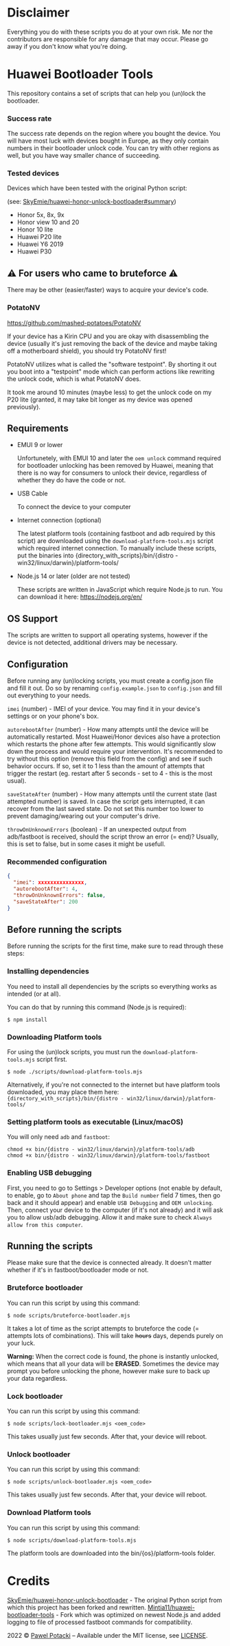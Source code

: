 # Disclaimer

Everything you do with these scripts you do at your own risk. Me nor the contributors are responsible
for any damage that may occur. Please go away if you don't know what you're doing.

# Huawei Bootloader Tools

This repository contains a set of scripts that can help you (un)lock the bootloader.

### Success rate

The success rate depends on the region where you bought the device. You will have most luck with devices
bought in Europe, as they only contain numbers in their bootloader unlock code. You can try with other regions
as well, but you have way smaller chance of succeeding.

### Tested devices

Devices which have been tested with the original Python script:

(see: [SkyEmie/huawei-honor-unlock-bootloader#summary](https://github.com/SkyEmie/huawei-honor-unlock-bootloader#summary))

- Honor 5x, 8x, 9x
- Honor view 10 and 20
- Honor 10 lite
- Huawei P20 lite
- Huawei Y6 2019
- Huawei P30

## :warning: For users who came to bruteforce :warning:

There may be other (easier/faster) ways to acquire your device's code.

### PotatoNV

https://github.com/mashed-potatoes/PotatoNV

If your device has a Kirin CPU and you are okay with disassembling the device (usually it's just removing the back of the device and maybe taking off a motherboard shield), you should try PotatoNV first!

PotatoNV utilizes what is called the "software testpoint".
By shorting it out you boot into a "testpoint" mode which can perform actions like rewriting the unlock code, which is what PotatoNV does.

It took me around 10 minutes (maybe less) to get the unlock code on my P20 lite (granted, it may take bit longer as my device was opened previously).

## Requirements

- EMUI 9 or lower

  Unfortunetely, with EMUI 10 and later the `oem unlock` command required for bootloader unlocking has been removed by Huawei, meaning
  that there is no way for consumers to unlock their device, regardless of whether they do have the code or not.

- USB Cable

  To connect the device to your computer

- Internet connection (optional)

  The latest platform tools (containing fastboot and adb required by this script) are downloaded using the `download-platform-tools.mjs` script which required internet connection. To manually include these scripts, put the binaries into {directory_with_scripts}/bin/{distro - win32/linux/darwin}/platform-tools/

- Node.js 14 or later (older are not tested)

  These scripts are written in JavaScript which require Node.js to run.
  You can download it here: https://nodejs.org/en/

## OS Support

The scripts are written to support all operating systems, however if the device is not detected, additional drivers may be necessary.

## Configuration

Before running any (un)locking scripts, you must create a config.json file and fill it out.
Do so by renaming `config.example.json` to `config.json` and fill out everything to your needs.

`imei` (number) - IMEI of your device. You may find it in your device's settings or on your phone's box.

`autorebootAfter` (number) - How many attempts until the device will be automatically restarted. Most Huawei/Honor devices also have a protection which restarts the phone after few attempts. This would significantly slow down the process and would require your intervention. It's recommended to try without this option (remove this field from the config) and see if such behavior occurs. If so, set it to 1 less than the amount of attempts that trigger the restart (eg. restart after 5 seconds - set to 4 - this is the most usual).

`saveStateAfter` (number) - How many attempts until the current state (last attempted number) is saved. In case
the script gets interrupted, it can recover from the last saved state. Do not set this number too lower to prevent damaging/wearing out your computer's drive.

`throwOnUnknownErrors` (boolean) - If an unexpected output from adb/fastboot is received, should the script throw an error (= end)? Usually, this is set to false, but in some cases it might be usefull.

### Recommended configuration

```json
{
  "imei": xxxxxxxxxxxxxxx,
  "autorebootAfter": 4,
  "throwOnUnknownErrors": false,
  "saveStateAfter": 200
}
```

## Before running the scripts

Before running the scripts for the first time, make sure to read through these steps:

### Installing dependencies

You need to install all dependencies by the scripts so everything works as intended (or at all).

You can do that by running this command (Node.js is required):

```shell
$ npm install
```

### Downloading Platform tools

For using the (un)lock scripts, you must run the `download-platform-tools.mjs` script first.

```shell
$ node ./scripts/download-platform-tools.mjs
```

Alternatively, if you're not connected to the internet but have platform tools downloaded, you may
place them here: `{directory_with_scripts}/bin/{distro - win32/linux/darwin}/platform-tools/`

### Setting platform tools as executable (Linux/macOS)

You will only need `adb` and `fastboot`:

```
chmod +x bin/{distro - win32/linux/darwin}/platform-tools/adb
chmod +x bin/{distro - win32/linux/darwin}/platform-tools/fastboot
```

### Enabling USB debugging

First, you need to go to Settings > Developer options (not enable by default, to enable,
go to `About phone` and tap the `Build number` field 7 times, then go back and it should appear)
and enable `USB Debugging` and `OEM unlocking`. Then, connect your device to the computer
(if it's not already) and it will ask you to allow usb/adb debugging. Allow it and make sure
to check `Always allow from this computer`.

## Running the scripts

Please make sure that the device is connected already. It doesn't matter
whether if it's in fastboot/bootloader mode or not.

### Bruteforce bootloader

You can run this script by using this command:

```shell
$ node scripts/bruteforce-bootloader.mjs
```

It takes a lot of time as the script attempts to bruteforce the code (= attempts lots of combinations). This will take ~~hours~~ days, depends purely on your luck.

**Warning:** When the correct code is found, the phone is instantly unlocked, which means that
all your data will be **ERASED**. Sometimes the device may prompt you before unlocking the phone,
however make sure to back up your data regardless.

### Lock bootloader

You can run this script by using this command:

```shell
$ node scripts/lock-bootloader.mjs <oem_code>
```

This takes usually just few seconds. After that, your device will reboot.

### Unlock bootloader

You can run this script by using this command:

```shell
$ node scripts/unlock-bootloader.mjs <oem_code>
```

This takes usually just few seconds. After that, your device will reboot.

### Download Platform tools

You can run this script by using this command:

```shell
$ node scripts/download-platform-tools.mjs
```

The platform tools are downloaded into the bin/{os}/platform-tools folder.

# Credits

[SkyEmie/huawei-honor-unlock-bootloader](https://github.com/SkyEmie/huawei-honor-unlock-bootloader) - The original Python script from which this project has been forked and rewritten.
[Mintia11/huawei-bootloader-tools](https://github.com/Mintia11/huawei-bootloader-tools) - Fork which was optimized on newest Node.js and added logging to file of processed fastboot commands for compatibility.

2022 &copy; [Pawel Potacki](https://potacki.com) &ndash; Available under the MIT license, see [LICENSE](LICENSE).
